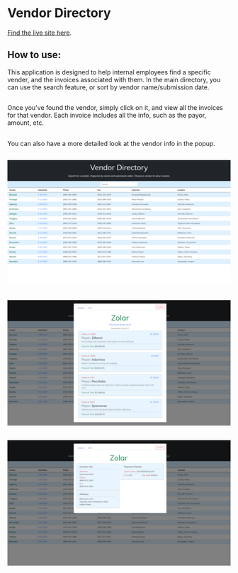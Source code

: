 # Vendor Directory

[Find the live site here](https://github.com/facebook/create-react-app).

## How to use:

This application is designed to help internal employees find a specific vender, and the invoices associated with them.
In the main directory, you can use the search feature, or sort by vendor name/submission date.
##
Once you've found the vendor, simply click on it, and view all the invoices for that vendor. Each invoice includes all the info, such as the payor, amount, etc. 
##
You can also have a more detailed look at the vendor info in the popup.
##
![main screenshot](public\vendormain.png)
##
![modal screenshot](public\vendor2.png)
##
![modal two screenshot](public\vendor3.png)


